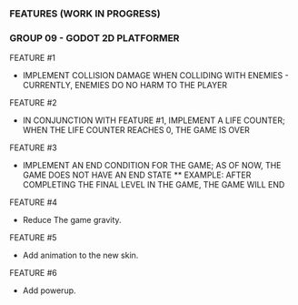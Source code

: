 ### FEATURES (WORK IN PROGRESS) ### 
### GROUP 09 - GODOT 2D PLATFORMER ### 
  
FEATURE #1
* IMPLEMENT COLLISION DAMAGE WHEN COLLIDING WITH ENEMIES - CURRENTLY, ENEMIES DO NO HARM TO THE PLAYER

FEATURE #2
* IN CONJUNCTION WITH FEATURE #1, IMPLEMENT A LIFE COUNTER; WHEN THE LIFE COUNTER REACHES 0, THE GAME IS OVER

FEATURE #3
*  IMPLEMENT AN END CONDITION FOR THE GAME; AS OF NOW, THE GAME DOES NOT HAVE AN END STATE
**  EXAMPLE: AFTER COMPLETING THE FINAL LEVEL IN THE GAME, THE GAME WILL END

FEATURE #4
* Reduce The game gravity.

FEATURE #5
* Add animation to the new skin.

FEATURE #6
* Add powerup.